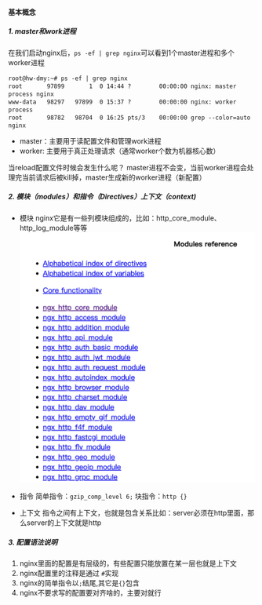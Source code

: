 #### 基本概念

##### 1. master和work进程
在我们启动nginx后，`ps -ef | grep nginx`可以看到1个master进程和多个worker进程
```
root@hw-dmy:~# ps -ef | grep nginx
root       97899       1  0 14:44 ?        00:00:00 nginx: master process nginx
www-data   98297   97899  0 15:37 ?        00:00:00 nginx: worker process
root       98782   98704  0 16:25 pts/3    00:00:00 grep --color=auto nginx
```
- master：主要用于读配置文件和管理work进程
- worker: 主要用于真正处理请求（通常worker个数为机器核心数）

当reload配置文件时候会发生什么呢？
master进程不会变，当前worker进程会处理完当前请求后被kill掉，master生成新的worker进程（新配置）

##### 2. 模块（modules）和指令（Directives）上下文（context)
- 模块
nginx它是有一些列模块组成的，比如：http_core_module、http_log_module等等
![](../images/Snip20221130_2.png)

- 指令
  简单指令：`gzip_comp_level 6;`
  块指令：`http {}`

- 上下文
  指令之间有上下文，也就是包含关系比如：server必须在http里面，那么server的上下文就是http


##### 3. 配置语法说明
1. nginx里面的配置是有层级的，有些配置只能放置在某一层也就是上下文
2. nginx配置里的注释是通过 `#`实现
3. nginx的简单指令以`;`结尾,其它是`{}`包含
4. nginx不要求写的配置要对齐啥的，主要对就行

